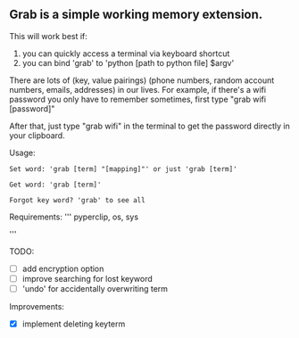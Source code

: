 ## Grab is a simple working memory extension.

This will work best if:
1) you can quickly access a terminal via keyboard shortcut
2) you can bind 'grab' to 'python [path to python file] $argv'

There are lots of (key, value pairings) (phone numbers, random account numbers, emails, addresses) in our lives.
For example, if there's a wifi password you only have to remember sometimes,
first type "grab wifi [password]"

After that, just type "grab wifi" in the terminal to get the password directly in your clipboard.


Usage:

```
Set word: 'grab [term] "[mapping]"' or just 'grab [term]'

Get word: 'grab [term]'

Forgot key word? 'grab' to see all
```

Requirements:
'''
pyperclip, os, sys

'''

TODO:
- [ ] add encryption option
- [ ] improve searching for lost keyword
- [ ] 'undo' for accidentally overwriting term

Improvements:
- [x] implement deleting keyterm
